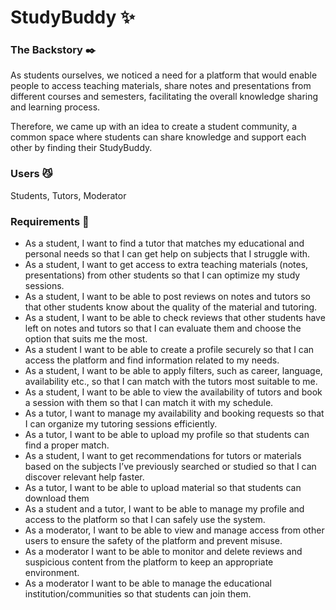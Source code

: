 # StudyBuddy  :sparkles:

### The Backstory  :black_nib:

As students ourselves, we noticed a need for a platform that would enable people to access teaching materials, share notes and presentations from different courses and semesters, 
facilitating the overall knowledge sharing and learning process. 

Therefore, we came up with an idea to create a student community, a common space where students can share knowledge and support each other by finding their StudyBuddy.

### Users  :smirk_cat:

Students, Tutors, Moderator

### Requirements   :page_with_curl:

-	As a student, I want to find a tutor that matches my educational and personal needs so that I can get help on subjects that I struggle with.
-	As a student, I want to get access to extra teaching materials (notes, presentations) from other students so that I can optimize my study sessions. 
-	As a student, I want to be able to post reviews on notes and tutors so that other students know about the quality of the material and tutoring. 
-	As a student, I want to be able to check reviews that other students have left on notes and tutors so that I can evaluate them and choose the option that suits me the most. 
-	As a student I want to be able to create a profile securely so that I can access the platform and find information related to my needs. 
-	As a student, I want to be able to apply filters, such as career, language, availability etc., so that I can match with the tutors most suitable to me.
-	As a student, I want to be able to view the availability of tutors and book a session with them so that I can match it with my schedule.
-	As a tutor, I want to manage my availability and booking requests so that I can organize my tutoring sessions efficiently.
-	As a tutor, I want to be able to upload my profile so that students can find a proper match. 
-	As a student, I want to get recommendations for tutors or materials based on the subjects I’ve previously searched or studied so that I can discover relevant help faster.
-	As a tutor, I want to be able to upload material so that students can download them 
-	As a student and a tutor, I want to be able to manage my profile and access to the platform so that I can safely use the system. 
-	As a moderator, I want to be able to view and manage access from other users to ensure the safety of the platform and prevent misuse. 
-	As a moderator I want to be able to monitor and delete reviews and suspicious content from the platform to keep an appropriate environment. 
-	As a moderator I want to be able to manage the educational institution/communities so that students can join them. 
